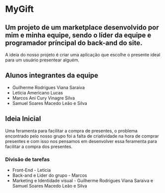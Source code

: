 # MyGift

## Um projeto de um marketplace desenvolvido por mim e minha equipe, sendo o líder da equipe e programador príncipal do back-and do site.

A ideia do nosso projeto é criar uma aplicação que escolhe o presente ideal para um usuário presentear alguém.

## Alunos integrantes da equipe

* Guilherme Rodrigues Viana Saraiva
* Letícia Americano Lucas
* Marcos Ani Cury Vinagre Silva
* Samuel Soares Macedo Leão e Silva

## Ideia Inicial

Uma feramenta para facilitar a compra de presentes, o problema encontrado pelo nosso grupo foi a falta de criatividade na hora de comprar presentes e com isso nos pensamos em desenvolver essa feramenta para facilitar a compra dos presentes. 

### Divisão de tarefas

* Front-End - Leticia
* Back-and e Lider do grupo - Marcos
* Marketing e Identidade visual - Guilherme Rodrigues Viana Saraiva e Samuel Soares Macedo Leão e Silva
